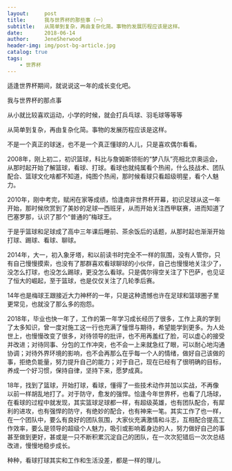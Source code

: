 ```yaml
---
layout:     post
title:      我与世界杯的那些事（一）
subtitle:   从简单到复杂，再由复杂化简。事物的发展历程应该是这样。
date:       2018-06-14
author:     JeneSherwood
header-img: img/post-bg-article.jpg
catalog: true
tags:
    - 世界杯
---
```


适逢世界杯期间，就说说这一年的成长变化吧。

我与世界杯的那点事

从小就比较喜欢运动，小学的时候，就会打兵乓球、羽毛球等等等

从简单到复杂，再由复杂化简。事物的发展历程应该是这样。

不是一个真正的球迷，也不是一个真正懂球的人儿，只是喜欢偶尔看看。

2008年，刚上初二，初识篮球，科比与詹姆斯领衔的“梦八队”亮相北京奥运会，从那时起开始了解篮球，看球、打球。看球也就纯属看个热闹，什么技战术、团队配合、篮球文化啥都不知道，纯图个热闹，那时候看球只看超级明星，看个人魅力。

2010年，刚中考完，赋闲在家等成绩，恰逢南非世界杯开幕，初识足球从这一年开始，那时候欣赏到了美妙的足球—西班牙，从而开始关注西甲联赛，进而知道了巴塞罗那，认识了那个“普通的”梅球王。

于是乎篮球和足球成了高中三年课后睡前、茶余饭后的话题，从那时起也渐渐开始打球、踢球、看球、聊球。

2014年，大一，初入象牙塔，和以前读书时完全不一样的氛围，没有人管你，只有自己慢慢摸索，也没有了那群喜欢看球聊球的小伙伴，自己也慢慢地关注少了，没怎么打球，也没怎么踢球，更没怎么看球。只是偶尔得空关注了下巴萨，也见证了恒大的崛起，至于篮球，也是仅仅关注了几轮季后赛。

14年也是梅球王跟接近大力神杯的一年，只是这种遗憾也许在足球和篮球圈子里更常见，也就没了那么多的抱怨。

2018年，毕业也快一年了，工作的第一年学习成长经历了很多，工作上真的学到了太多知识，曾一度对施工这一行也充满了憧憬与期待，希望能学到更多。为人处世上，也慢慢改变了很多，对待领导的批评，也不用再羞红了脸，可以虚心的接受并改进；对待同事、分包的工作冲突，也不会一上来就急红了眼，可以耐心地沟通协调；对待外界环境的影响，也不会再那么在乎每一个人的情绪，做好自己该做的事，拒绝负能量，努力提升自己的能力；对于自己，现在已经有了很明确的目标，养成一个好习惯，保持自律，坚持下来，愿梦成真。

18年，找到了篮球，开始打球，看球，懂得了一些技术动作并加以实战，不再像以前一样胡乱地打了。对于防守，愈发的强悍。恰逢今年世界杯，也看了几场球，在看球的过程中就发现，其实篮球足球都一样，有超级英雄，也有团队配合，有犀利的进攻，也有强悍的防守，有绝妙的配合，也有神来一笔。其实工作了也一样，在一个团队中，要么有良好的团队氛围，大家伙充满激情和斗志，互相配合提高工作效率，要么是领导的超级个人魅力，吸引或影响着身边的人，努力做好自己的事甚至做到更好，甚或是一只不断积累沉淀自己的团队，在一次次犯错后一次次总结改进，慢慢地稳步成长。

种种，看球打球其实和工作和生活没差，都是一样的理儿。
